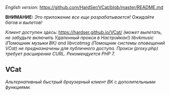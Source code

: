 *English version:* https://github.com/HardSer/VCat/blob/master/README.md

**ВНИМАНИЕ:** _Это приложение все еще разрабатывается! Ожидайте багов и вылетов!_

*Клиент доступен здесь:* https://hardser.github.io/VCat/ *(может вылетать, не забудьте включить Удаленный прокси в Настройках!)*
*libvkmusic (Помощник музыки ВК) and libvcatmsg (Помощник системы оповещений VCat) не предназначены для публичного доступа.*
*Прокси (proxy.php) требует расширение CURL. Рекомендуется PHP 7.*

## VCat

*Альтернативный быстрый браузерный клиент ВК с дополительными функциями.*
